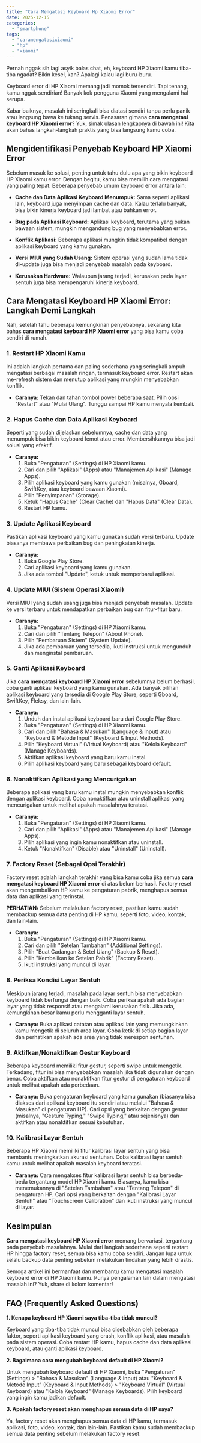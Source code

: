 ```yaml
---
title: "Cara Mengatasi Keyboard Hp Xiaomi Error"
date: 2025-12-15
categories: 
  - "smartphone"
tags: 
  - "caramengatasixiaomi"
  - "hp"
  - "xiaomi"
---
```


Pernah nggak sih lagi asyik balas chat, eh, keyboard HP Xiaomi kamu tiba-tiba ngadat? Bikin kesel, kan? Apalagi kalau lagi buru-buru.

Keyboard error di HP Xiaomi memang jadi momok tersendiri. Tapi tenang, kamu nggak sendirian! Banyak kok pengguna Xiaomi yang mengalami hal serupa.

Kabar baiknya, masalah ini seringkali bisa diatasi sendiri tanpa perlu panik atau langsung bawa ke tukang servis. Penasaran gimana **cara mengatasi keyboard HP Xiaomi error**? Yuk, simak ulasan lengkapnya di bawah ini! Kita akan bahas langkah-langkah praktis yang bisa langsung kamu coba.

## Mengidentifikasi Penyebab Keyboard HP Xiaomi Error

Sebelum masuk ke solusi, penting untuk tahu dulu apa yang bikin keyboard HP Xiaomi kamu error. Dengan begitu, kamu bisa memilih cara mengatasi yang paling tepat. Beberapa penyebab umum keyboard error antara lain:

- **Cache dan Data Aplikasi Keyboard Menumpuk:** Sama seperti aplikasi lain, keyboard juga menyimpan cache dan data. Kalau terlalu banyak, bisa bikin kinerja keyboard jadi lambat atau bahkan error.
    
- **Bug pada Aplikasi Keyboard:** Aplikasi keyboard, terutama yang bukan bawaan sistem, mungkin mengandung bug yang menyebabkan error.
    
- **Konflik Aplikasi:** Beberapa aplikasi mungkin tidak kompatibel dengan aplikasi keyboard yang kamu gunakan.
    
- **Versi MIUI yang Sudah Usang:** Sistem operasi yang sudah lama tidak di-update juga bisa menjadi penyebab masalah pada keyboard.
    
- **Kerusakan Hardware:** Walaupun jarang terjadi, kerusakan pada layar sentuh juga bisa mempengaruhi kinerja keyboard.
    

## Cara Mengatasi Keyboard HP Xiaomi Error: Langkah Demi Langkah

Nah, setelah tahu beberapa kemungkinan penyebabnya, sekarang kita bahas **cara mengatasi keyboard HP Xiaomi error** yang bisa kamu coba sendiri di rumah.

### 1\. Restart HP Xiaomi Kamu

Ini adalah langkah pertama dan paling sederhana yang seringkali ampuh mengatasi berbagai masalah ringan, termasuk keyboard error. Restart akan me-refresh sistem dan menutup aplikasi yang mungkin menyebabkan konflik.

- **Caranya:** Tekan dan tahan tombol power beberapa saat. Pilih opsi "Restart" atau "Mulai Ulang". Tunggu sampai HP kamu menyala kembali.

### 2\. Hapus Cache dan Data Aplikasi Keyboard

Seperti yang sudah dijelaskan sebelumnya, cache dan data yang menumpuk bisa bikin keyboard lemot atau error. Membersihkannya bisa jadi solusi yang efektif.

- **Caranya:**
    1. Buka "Pengaturan" (Settings) di HP Xiaomi kamu.
    2. Cari dan pilih "Aplikasi" (Apps) atau "Manajemen Aplikasi" (Manage Apps).
    3. Pilih aplikasi keyboard yang kamu gunakan (misalnya, Gboard, SwiftKey, atau keyboard bawaan Xiaomi).
    4. Pilih "Penyimpanan" (Storage).
    5. Ketuk "Hapus Cache" (Clear Cache) dan "Hapus Data" (Clear Data).
    6. Restart HP kamu.

### 3\. Update Aplikasi Keyboard

Pastikan aplikasi keyboard yang kamu gunakan sudah versi terbaru. Update biasanya membawa perbaikan bug dan peningkatan kinerja.

- **Caranya:**
    1. Buka Google Play Store.
    2. Cari aplikasi keyboard yang kamu gunakan.
    3. Jika ada tombol "Update", ketuk untuk memperbarui aplikasi.

### 4\. Update MIUI (Sistem Operasi Xiaomi)

Versi MIUI yang sudah usang juga bisa menjadi penyebab masalah. Update ke versi terbaru untuk mendapatkan perbaikan bug dan fitur-fitur baru.

- **Caranya:**
    1. Buka "Pengaturan" (Settings) di HP Xiaomi kamu.
    2. Cari dan pilih "Tentang Telepon" (About Phone).
    3. Pilih "Pembaruan Sistem" (System Update).
    4. Jika ada pembaruan yang tersedia, ikuti instruksi untuk mengunduh dan menginstal pembaruan.

### 5\. Ganti Aplikasi Keyboard

Jika **cara mengatasi keyboard HP Xiaomi error** sebelumnya belum berhasil, coba ganti aplikasi keyboard yang kamu gunakan. Ada banyak pilihan aplikasi keyboard yang tersedia di Google Play Store, seperti Gboard, SwiftKey, Fleksy, dan lain-lain.

- **Caranya:**
    1. Unduh dan instal aplikasi keyboard baru dari Google Play Store.
    2. Buka "Pengaturan" (Settings) di HP Xiaomi kamu.
    3. Cari dan pilih "Bahasa & Masukan" (Language & Input) atau "Keyboard & Metode Input" (Keyboard & Input Methods).
    4. Pilih "Keyboard Virtual" (Virtual Keyboard) atau "Kelola Keyboard" (Manage Keyboards).
    5. Aktifkan aplikasi keyboard yang baru kamu instal.
    6. Pilih aplikasi keyboard yang baru sebagai keyboard default.

### 6\. Nonaktifkan Aplikasi yang Mencurigakan

Beberapa aplikasi yang baru kamu instal mungkin menyebabkan konflik dengan aplikasi keyboard. Coba nonaktifkan atau uninstall aplikasi yang mencurigakan untuk melihat apakah masalahnya teratasi.

- **Caranya:**
    1. Buka "Pengaturan" (Settings) di HP Xiaomi kamu.
    2. Cari dan pilih "Aplikasi" (Apps) atau "Manajemen Aplikasi" (Manage Apps).
    3. Pilih aplikasi yang ingin kamu nonaktifkan atau uninstall.
    4. Ketuk "Nonaktifkan" (Disable) atau "Uninstall" (Uninstall).

### 7\. Factory Reset (Sebagai Opsi Terakhir)

Factory reset adalah langkah terakhir yang bisa kamu coba jika semua **cara mengatasi keyboard HP Xiaomi error** di atas belum berhasil. Factory reset akan mengembalikan HP kamu ke pengaturan pabrik, menghapus semua data dan aplikasi yang terinstal.

**PERHATIAN:** Sebelum melakukan factory reset, pastikan kamu sudah membackup semua data penting di HP kamu, seperti foto, video, kontak, dan lain-lain.

- **Caranya:**
    1. Buka "Pengaturan" (Settings) di HP Xiaomi kamu.
    2. Cari dan pilih "Setelan Tambahan" (Additional Settings).
    3. Pilih "Buat Cadangan & Setel Ulang" (Backup & Reset).
    4. Pilih "Kembalikan ke Setelan Pabrik" (Factory Reset).
    5. Ikuti instruksi yang muncul di layar.

### 8\. Periksa Kondisi Layar Sentuh

Meskipun jarang terjadi, masalah pada layar sentuh bisa menyebabkan keyboard tidak berfungsi dengan baik. Coba periksa apakah ada bagian layar yang tidak responsif atau mengalami kerusakan fisik. Jika ada, kemungkinan besar kamu perlu mengganti layar sentuh.

- **Caranya:** Buka aplikasi catatan atau aplikasi lain yang memungkinkan kamu mengetik di seluruh area layar. Coba ketik di setiap bagian layar dan perhatikan apakah ada area yang tidak merespon sentuhan.

### 9\. Aktifkan/Nonaktifkan Gestur Keyboard

Beberapa keyboard memiliki fitur gestur, seperti swipe untuk mengetik. Terkadang, fitur ini bisa menyebabkan masalah jika tidak digunakan dengan benar. Coba aktifkan atau nonaktifkan fitur gestur di pengaturan keyboard untuk melihat apakah ada perbedaan.

- **Caranya:** Buka pengaturan keyboard yang kamu gunakan (biasanya bisa diakses dari aplikasi keyboard itu sendiri atau melalui "Bahasa & Masukan" di pengaturan HP). Cari opsi yang berkaitan dengan gestur (misalnya, "Gesture Typing," "Swipe Typing," atau sejenisnya) dan aktifkan atau nonaktifkan sesuai kebutuhan.

### 10\. Kalibrasi Layar Sentuh

Beberapa HP Xiaomi memiliki fitur kalibrasi layar sentuh yang bisa membantu meningkatkan akurasi sentuhan. Coba kalibrasi layar sentuh kamu untuk melihat apakah masalah keyboard teratasi.

- **Caranya:** Cara mengakses fitur kalibrasi layar sentuh bisa berbeda-beda tergantung model HP Xiaomi kamu. Biasanya, kamu bisa menemukannya di "Setelan Tambahan" atau "Tentang Telepon" di pengaturan HP. Cari opsi yang berkaitan dengan "Kalibrasi Layar Sentuh" atau "Touchscreen Calibration" dan ikuti instruksi yang muncul di layar.

## Kesimpulan

**Cara mengatasi keyboard HP Xiaomi error** memang bervariasi, tergantung pada penyebab masalahnya. Mulai dari langkah sederhana seperti restart HP hingga factory reset, semua bisa kamu coba sendiri. Jangan lupa untuk selalu backup data penting sebelum melakukan tindakan yang lebih drastis.

Semoga artikel ini bermanfaat dan membantu kamu mengatasi masalah keyboard error di HP Xiaomi kamu. Punya pengalaman lain dalam mengatasi masalah ini? Yuk, share di kolom komentar!

## FAQ (Frequently Asked Questions)

**1\. Kenapa keyboard HP Xiaomi saya tiba-tiba tidak muncul?**

Keyboard yang tiba-tiba tidak muncul bisa disebabkan oleh beberapa faktor, seperti aplikasi keyboard yang crash, konflik aplikasi, atau masalah pada sistem operasi. Coba restart HP kamu, hapus cache dan data aplikasi keyboard, atau ganti aplikasi keyboard.

**2\. Bagaimana cara mengubah keyboard default di HP Xiaomi?**

Untuk mengubah keyboard default di HP Xiaomi, buka "Pengaturan" (Settings) > "Bahasa & Masukan" (Language & Input) atau "Keyboard & Metode Input" (Keyboard & Input Methods) > "Keyboard Virtual" (Virtual Keyboard) atau "Kelola Keyboard" (Manage Keyboards). Pilih keyboard yang ingin kamu jadikan default.

**3\. Apakah factory reset akan menghapus semua data di HP saya?**

Ya, factory reset akan menghapus semua data di HP kamu, termasuk aplikasi, foto, video, kontak, dan lain-lain. Pastikan kamu sudah membackup semua data penting sebelum melakukan factory reset.
